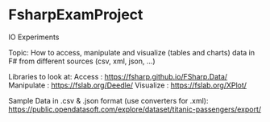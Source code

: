 # FsharpExamProject
IO Experiments

Topic: How to access, manipulate and visualize (tables and charts) data in F# from different sources (csv, xml, json, ...)

Libraries to look at:
Access     : https://fsharp.github.io/FSharp.Data/
Manipulate : https://fslab.org/Deedle/
Visualize  : https://fslab.org/XPlot/


Sample Data in .csv & .json format (use converters for .xml):
https://public.opendatasoft.com/explore/dataset/titanic-passengers/export/